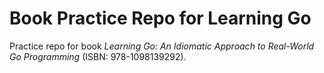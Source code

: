 # Book Practice Repo for Learning Go

Practice repo for book _Learning Go: An Idiomatic Approach to Real-World Go Programming_ (ISBN: 978-1098139292).
